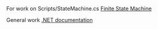 For work on Scripts/StateMachine.cs
[Finite State Machine](https://blog.playmedusa.com/a-finite-state-machine-in-c-for-unity3d/)

General work
[.NET documentation](https://learn.microsoft.com/en-us/dotnet/api/)